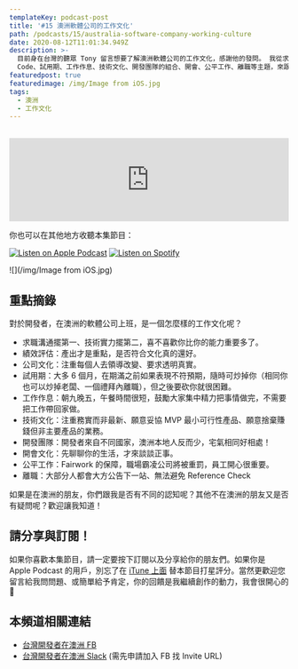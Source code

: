 ```yaml
---
templateKey: podcast-post
title: '#15 澳洲軟體公司的工作文化'
path: /podcasts/15/australia-software-company-working-culture
date: 2020-08-12T11:01:34.949Z
description: >-
  目前身在台灣的聽眾 Tony 留言想要了解澳洲軟體公司的工作文化，感謝他的發問。 我從求職、績效評估、公司 Culture
  Code、試用期、工作作息、技術文化、開發團隊的組合、開會、公平工作、離職等主題，來跟各位分享與台灣又有什麼差異？
featuredpost: true
featuredimage: /img/Image from iOS.jpg
tags:
  - 澳洲
  - 工作文化
---
```

<br/>

<iframe src="https://www.listennotes.com/embedded/e/98c8bbb5881f46a088648bf99029014a/" height="150px" width="100%" style="width: 1px; min-width: 100%;" frameborder="0" scrolling="no"></iframe>

你也可以在其他地方收聽本集節目：

[![Listen on Apple Podcast](/img/apple_badge.svg)](https://apple.co/3gD0hoF) [![Listen on Spotify](/img/spotify-badge-165x40.svg)](https://spoti.fi/3ihaZS8)

![](/img/Image from iOS.jpg)

## 重點摘錄

對於開發者，在澳洲的軟體公司上班，是一個怎麼樣的工作文化呢？

* 求職溝通擺第一、技術實力擺第二，喜不喜歡你比你的能力重要多了。
* 績效評估：產出才是重點，是否符合文化真的還好。
* 公司文化：注重每個人去領導改變、要求透明真實。
* 試用期：大多 6 個月，在期滿之前如果表現不符預期，隨時可炒掉你（相同你也可以炒掉老闆、一個禮拜內離職），但之後要砍你就很困難。
* 工作作息：朝九晚五，午餐時間很短，鼓勵大家集中精力把事情做完，不需要把工作帶回家做。
* 技術文化：注重務實而非最新、願意妥協 MVP 最小可行性產品、願意捨棄賺錢但非主要產品的業務。
* 開發團隊：開發者來自不同國家，澳洲本地人反而少，宅氣相同好相處！
* 開會文化：先聊聊你的生活，才來談談正事。
* 公平工作：Fairwork 的保障，職場霸凌公司將被重罰，員工開心很重要。
* 離職：大部分人都會大方公告下一站、無法避免 Reference Check

如果是在澳洲的朋友，你們跟我是否有不同的認知呢？其他不在澳洲的朋友又是否有疑問呢？歡迎讓我知道！

## 請分享與訂閱！

如果你喜歡本集節目，請一定要按下訂閱以及分享給你的朋友們。如果你是 Apple Podcast 的用戶，別忘了在 [iTune 上面](https://podcasts.apple.com/au/podcast/flycoder-%E9%A3%9B%E8%A1%8C%E9%96%8B%E7%99%BC%E8%80%85/id1479619488) 替本節目打星評分。當然更歡迎您留言給我問問題、或簡單給予肯定，你的回饋是我繼續創作的動力，我會很開心的 🙏

## 本頻道相關連結

* [台灣開發者在澳洲 FB](https://www.facebook.com/groups/1093925090649556)
* [台灣開發者在澳洲 Slack](https://app.slack.com/client/T775H1ELC/CP0UDEJH0) (需先申請加入 FB 找 Invite URL)<br/>
